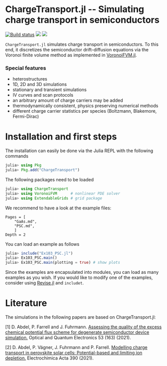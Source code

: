ChargeTransport.jl -- Simulating charge transport in semiconductors
================================

[![Build status](https://github.com/PatricioFarrell/ChargeTransport.jl/workflows/linux-macos-windows/badge.svg)](https://github.com/PatricioFarrell/ChargeTransport.jl/actions)
[![](https://img.shields.io/badge/docs-stable-blue.svg)](https://PatricioFarrell.github.io/ChargeTransport.jl/stable)
[![](https://img.shields.io/badge/docs-dev-blue.svg)](https://PatricioFarrell.github.io/ChargeTransport.jl/dev)


`ChargeTransport.jl` simulates charge transport in semiconductors. To this end, it discretizes
the semiconductor drift-diffusion equations via the Voronoi finite volume method as implemented in [VoronoiFVM.jl](https://github.com/j-fu/VoronoiFVM.jl).

### Special features

- heterostructures
- 1D, 2D and 3D simulations
- stationary and transient simulations
- IV curves and scan protocols
- an arbitrary amount of charge carriers may be added
- thermodynamically consistent, physics preserving numerical methods
- different charge carrier statistics per species (Boltzmann, Blakemore, Fermi-Dirac)

Installation and first steps
================================
The installation can easily be done via the Julia REPL with the following commands

```julia
julia> using Pkg
julia> Pkg.add("ChargeTransport")
```


The following packages need to be loaded

```julia
julia> using ChargeTransport
julia> using VoronoiFVM      # nonlinear PDE solver
julia> using ExtendableGrids # grid package
```
We recommend to have a look at the example files:

```@contents
Pages = [
    "GaAs.md",
    "PSC.md",
    ]
Depth = 2
```

You can load an example as follows

```julia
julia> include("Ex103_PSC.jl")
julia> Ex103_PSC.main()
julia> Ex103_PSC.main(plotting = true) # show plots
```
Since the examples are encapsulated into modules, you can load as many examples as you wish. If you would like to modify one of the examples, consider using [Revise.jl](https://github.com/timholy/Revise.jl) and `includet`.

Literature
===========

The simulations in the following papers are based on ChargeTransport.jl:

[1] D. Abdel, P. Farrell and J. Fuhrmann. [Assessing the quality of the excess chemical potential flux scheme for degenerate semiconductor device simulation.](https://link.springer.com/article/10.1007/s11082-021-02803-4) Optical and Quantum Electronics 53 (163) (2021).

[2] D. Abdel, P. Vágner, J. Fuhrmann and P. Farrell. [Modelling charge transport in perovskite solar cells: Potential-based and limiting ion depletion.](https://www.sciencedirect.com/science/article/abs/pii/S0013468621009865) Electrochimica Acta 390 (2021).

